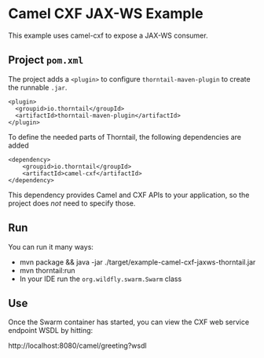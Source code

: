 # Camel CXF JAX-WS Example

This example uses camel-cxf to expose a JAX-WS consumer.

## Project `pom.xml`

The project adds a `<plugin>` to configure `thorntail-maven-plugin` to
create the runnable `.jar`.

    <plugin>
      <groupid>io.thorntail</groupId>
      <artifactId>thorntail-maven-plugin</artifactId>
    </plugin>

To define the needed parts of Thorntail, the following dependencies are added

    <dependency>
        <groupid>io.thorntail</groupId>
        <artifactId>camel-cxf</artifactId>
    </dependency>

This dependency provides Camel and CXF APIs to your application, so the
project does *not* need to specify those.

## Run

You can run it many ways:

* mvn package && java -jar ./target/example-camel-cxf-jaxws-thorntail.jar
* mvn thorntail:run
* In your IDE run the `org.wildfly.swarm.Swarm` class

## Use

Once the Swarm container has started, you can view the CXF web service endpoint WSDL by hitting:

  http://localhost:8080/camel/greeting?wsdl
